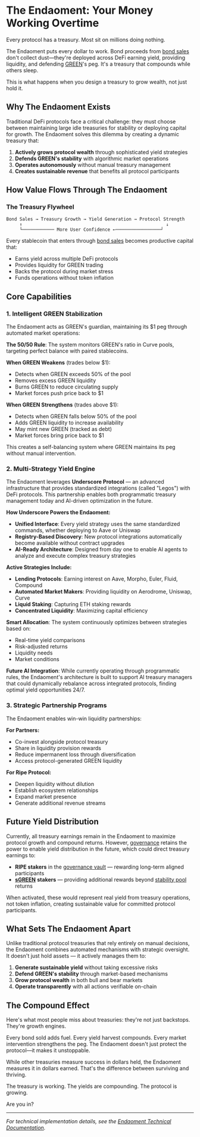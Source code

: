 # The Endaoment: Your Money Working Overtime

Every protocol has a treasury. Most sit on millions doing nothing.

The Endaoment puts every dollar to work. Bond proceeds from [bond sales](10-bonds.md) don't collect dust—they're deployed across DeFi earning yield, providing liquidity, and defending [GREEN](../core-protocol/01-green-stablecoin.md)'s peg. It's a treasury that compounds while others sleep.

This is what happens when you design a treasury to grow wealth, not just hold it.

## Why The Endaoment Exists

Traditional DeFi protocols face a critical challenge: they must choose between maintaining large idle treasuries for stability or deploying capital for growth. The Endaoment solves this dilemma by creating a dynamic treasury that:

1. **Actively grows protocol wealth** through sophisticated yield strategies
2. **Defends GREEN's stability** with algorithmic market operations
3. **Operates autonomously** without manual treasury management
4. **Creates sustainable revenue** that benefits all protocol participants

## How Value Flows Through The Endaoment

### The Treasury Flywheel

```
Bond Sales → Treasury Growth → Yield Generation → Protocol Strength
     ↑                                                      ↓
     └──────────── More User Confidence ←─────────────────┘
```

Every stablecoin that enters through [bond sales](10-bonds.md) becomes productive capital that:

* Earns yield across multiple DeFi protocols
* Provides liquidity for GREEN trading
* Backs the protocol during market stress
* Funds operations without token inflation

## Core Capabilities

### 1. Intelligent GREEN Stabilization

The Endaoment acts as GREEN's guardian, maintaining its $1 peg through automated market operations:

**The 50/50 Rule**: The system monitors GREEN's ratio in Curve pools, targeting perfect balance with paired stablecoins.

**When GREEN Weakens** (trades below $1):

* Detects when GREEN exceeds 50% of the pool
* Removes excess GREEN liquidity
* Burns GREEN to reduce circulating supply
* Market forces push price back to $1

**When GREEN Strengthens** (trades above $1):

* Detects when GREEN falls below 50% of the pool
* Adds GREEN liquidity to increase availability
* May mint new GREEN (tracked as debt)
* Market forces bring price back to $1

This creates a self-balancing system where GREEN maintains its peg without manual intervention.

### 2. Multi-Strategy Yield Engine

The Endaoment leverages **Underscore Protocol** — an advanced infrastructure that provides standardized integrations (called "Legos") with DeFi protocols. This partnership enables both programmatic treasury management today and AI-driven optimization in the future.

**How Underscore Powers the Endaoment:**

* **Unified Interface**: Every yield strategy uses the same standardized commands, whether deploying to Aave or Uniswap
* **Registry-Based Discovery**: New protocol integrations automatically become available without contract upgrades
* **AI-Ready Architecture**: Designed from day one to enable AI agents to analyze and execute complex treasury strategies

**Active Strategies Include:**

* **Lending Protocols**: Earning interest on Aave, Morpho, Euler, Fluid, Compound
* **Automated Market Makers**: Providing liquidity on Aerodrome, Uniswap, Curve
* **Liquid Staking**: Capturing ETH staking rewards
* **Concentrated Liquidity**: Maximizing capital efficiency

**Smart Allocation**: The system continuously optimizes between strategies based on:

* Real-time yield comparisons
* Risk-adjusted returns
* Liquidity needs
* Market conditions

**Future AI Integration**: While currently operating through programmatic rules, the Endaoment's architecture is built to support AI treasury managers that could dynamically rebalance across integrated protocols, finding optimal yield opportunities 24/7.

### 3. Strategic Partnership Programs

The Endaoment enables win-win liquidity partnerships:

**For Partners:**

* Co-invest alongside protocol treasury
* Share in liquidity provision rewards
* Reduce impermanent loss through diversification
* Access protocol-generated GREEN liquidity

**For Ripe Protocol:**

* Deepen liquidity without dilution
* Establish ecosystem relationships
* Expand market presence
* Generate additional revenue streams

## Future Yield Distribution

Currently, all treasury earnings remain in the Endaoment to maximize protocol growth and compound returns. However, [governance](09-governance.md) retains the power to enable yield distribution in the future, which could direct treasury earnings to:

* **RIPE stakers** in the [governance vault](09-governance.md) — rewarding long-term aligned participants
* [**sGREEN**](../earning-and-rewards/05-sgreen.md) **stakers** — providing additional rewards beyond [stability pool](../earning-and-rewards/06-stability-pools.md) returns

When activated, these would represent real yield from treasury operations, not token inflation, creating sustainable value for committed protocol participants.

## What Sets The Endaoment Apart

Unlike traditional protocol treasuries that rely entirely on manual decisions, the Endaoment combines automated mechanisms with strategic oversight. It doesn't just hold assets — it actively manages them to:

1. **Generate sustainable yield** without taking excessive risks
2. **Defend GREEN's stability** through market-based mechanisms
3. **Grow protocol wealth** in both bull and bear markets
4. **Operate transparently** with all actions verifiable on-chain

## The Compound Effect

Here's what most people miss about treasuries: they're not just backstops. They're growth engines.

Every bond sold adds fuel. Every yield harvest compounds. Every market intervention strengthens the peg. The Endaoment doesn't just protect the protocol—it makes it unstoppable.

While other treasuries measure success in dollars held, the Endaoment measures it in dollars earned. That's the difference between surviving and thriving.

The treasury is working. The yields are compounding. The protocol is growing.

Are you in?

***

_For technical implementation details, see the_ [_Endaoment Technical Documentation_](../technical/core/Endaoment.md)_._

